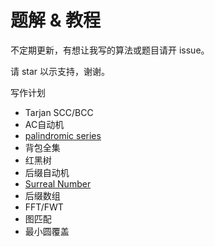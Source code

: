 # 题解 & 教程

不定期更新，有想让我写的算法或题目请开 issue。

请 star 以示支持，谢谢。

写作计划
- Tarjan SCC/BCC
- AC自动机
- [palindromic series](https://codeforces.com/blog/entry/19193)
- 背包全集
- 红黑树
- 后缀自动机
- [Surreal Number](https://www.whitman.edu/Documents/Academics/Mathematics/Grimm.pdf)
- 后缀数组
- FFT/FWT
- 图匹配
- 最小圆覆盖
